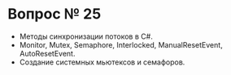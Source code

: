 # Вопрос № 25

* Методы синхронизации потоков в C#. 
* Monitor, Mutex, Semaphore, Interlocked, ManualResetEvent, AutoResetEvent. 
* Создание системных мьютексов и семафоров.